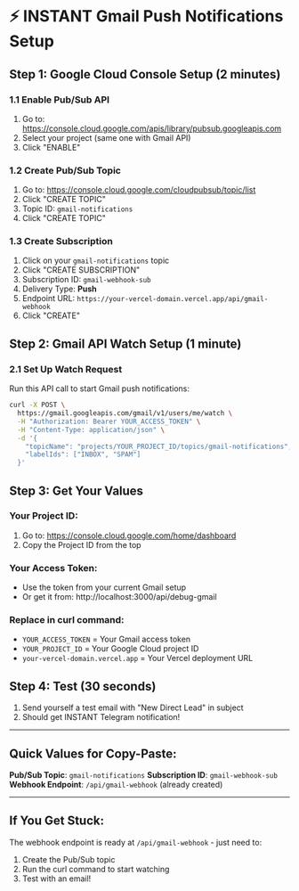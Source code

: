# ⚡ INSTANT Gmail Push Notifications Setup

## Step 1: Google Cloud Console Setup (2 minutes)

### 1.1 Enable Pub/Sub API
1. Go to: https://console.cloud.google.com/apis/library/pubsub.googleapis.com
2. Select your project (same one with Gmail API)
3. Click "ENABLE"

### 1.2 Create Pub/Sub Topic
1. Go to: https://console.cloud.google.com/cloudpubsub/topic/list
2. Click "CREATE TOPIC"
3. Topic ID: `gmail-notifications`
4. Click "CREATE TOPIC"

### 1.3 Create Subscription
1. Click on your `gmail-notifications` topic
2. Click "CREATE SUBSCRIPTION" 
3. Subscription ID: `gmail-webhook-sub`
4. Delivery Type: **Push**
5. Endpoint URL: `https://your-vercel-domain.vercel.app/api/gmail-webhook`
6. Click "CREATE"

## Step 2: Gmail API Watch Setup (1 minute)

### 2.1 Set Up Watch Request
Run this API call to start Gmail push notifications:

```bash
curl -X POST \
  https://gmail.googleapis.com/gmail/v1/users/me/watch \
  -H "Authorization: Bearer YOUR_ACCESS_TOKEN" \
  -H "Content-Type: application/json" \
  -d '{
    "topicName": "projects/YOUR_PROJECT_ID/topics/gmail-notifications",
    "labelIds": ["INBOX", "SPAM"]
  }'
```

## Step 3: Get Your Values

### Your Project ID:
1. Go to: https://console.cloud.google.com/home/dashboard
2. Copy the Project ID from the top

### Your Access Token:
- Use the token from your current Gmail setup
- Or get it from: http://localhost:3000/api/debug-gmail

### Replace in curl command:
- `YOUR_ACCESS_TOKEN` = Your Gmail access token
- `YOUR_PROJECT_ID` = Your Google Cloud project ID
- `your-vercel-domain.vercel.app` = Your Vercel deployment URL

## Step 4: Test (30 seconds)
1. Send yourself a test email with "New Direct Lead" in subject
2. Should get INSTANT Telegram notification!

---

## Quick Values for Copy-Paste:

**Pub/Sub Topic**: `gmail-notifications`
**Subscription ID**: `gmail-webhook-sub`
**Webhook Endpoint**: `/api/gmail-webhook` (already created)

---

## If You Get Stuck:
The webhook endpoint is ready at `/api/gmail-webhook` - just need to:
1. Create the Pub/Sub topic
2. Run the curl command to start watching
3. Test with an email!